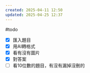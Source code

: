 ```yaml
---
created: 2025-04-11 12:50
updated: 2025-04-25 12:37
---
```

#todo 
- [x] 匯入題目
- [x] 用AI轉格式
- [x] 看有沒有圖片
- [x] 對答案
- [ ] 看10位數的題目，有沒有漏掉沒刪的